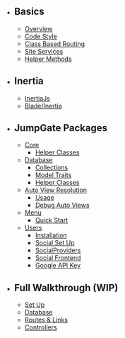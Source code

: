 - ## Basics
    - [Overview](/docs/{{version}}/overview)
    - [Code Style](/docs/{{version}}/basics/code-style)
    - [Class Based Routing](/docs/{{version}}/basics/class-based-routing)
    - [Site Services](/docs/{{version}}/basics/site-services)
    - [Helper Methods](/docs/{{version}}/basics/helper-methods)
- ## Inertia
    - [InertiaJs](/docs/{{version}}/inertia/inertia)
    - [Blade/Inertia](/docs/{{version}}/inertia/switching)
- ## JumpGate Packages
    - [Core](/docs/{{version}}/core)
        - [Helper Classes](/docs/{{version}}/core/helper-classes)
    - [Database](/docs/{{version}}/database)
        - [Collections](/docs/{{version}}/database/collections)
        - [Model Traits](/docs/{{version}}/database/traits)
        - [Helper Classes](/docs/{{version}}/database/helper-classes)
    - [Auto View Resolution](/docs/{{version}}/views)
        - [Usage](/docs/{{version}}/views/usage)
        - [Debug Auto Views](/docs/{{version}}/views/debugging)
    - [Menu](/docs/{{version}}/menu)
        - [Quick Start](/docs/{{version}}/menu/quickstart)
    - [Users](/docs/{{version}}/users)
        - [Installation](/docs/{{version}}/users/install)
        - [Social Set Up](/docs/{{version}}/users/social-setup)
        - [SocialProviders](/docs/{{version}}/users/social-providers)
        - [Social Frontend](/docs/{{version}}/users/social-frontend)
        - [Google API Key](/docs/{{version}}/users/social-google)

- ## Full Walkthrough (WIP)
    - [Set Up](/docs/{{version}}/walkthrough/1-set-up)
    - [Database](/docs/{{version}}/walkthrough/2-database)
    - [Routes & Links](/docs/{{version}}/walkthrough/3-routes-links)
    - [Controllers](/docs/{{version}}/walkthrough/4-controllers)
